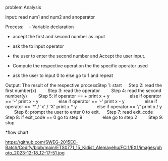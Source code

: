 problem Analysis

Input: read num1 and num2  and anoperator

Process:
 - Variable declaration
 
 - accept the first and second number as input

 - ask the to input operator

 -   the user to enter the second number and Accept the user input.

 - Compute the respective operation the the specific operator used

 - ask the user to input 0 to else go to 1 and repeat

Output: The result of the respective processStep 1: start
 
  Step 2: read the first number(x)
  
  Step 3: read the operator
  
  Step 4: read the second number(y)
  
  Step 5: if operator == + print x + y
    
     else if operator == '-' print x - y
     
     else if operator == '-' print x - y
     
     else if operator == '*' / 'x' / 'X' print x * y
     
     else if operator == '/' print x / y   Step 6: prompt the user to enter 0 to exit.
 
  Step 7: read exit_code
  
  Step 8: if exit_code == 0 go to step 9
    
    else go to step 2
  
  Step 9: stop

 
  *flow chart
  

https://github.com/SWEG-2015EC-Batch/Codify/blob/main/ETS0771_15_Kidist_Alemayehu/FCI1/EX1/images/photo_2023-12-18_12-17-51.jpg
